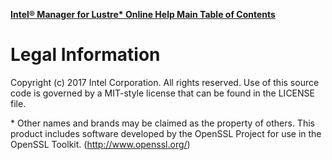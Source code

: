 [**Intel® Manager for Lustre\* Online Help Main Table of Contents**](../README.md)
# <a id="15.0"></a>Legal Information

Copyright (c) 2017 Intel Corporation. All rights reserved.
Use of this source code is governed by a MIT-style
license that can be found in the LICENSE file.

\* Other names and brands may be claimed as the property of others.
This product includes software developed by the OpenSSL Project for use in the OpenSSL Toolkit. (http://www.openssl.org/)
